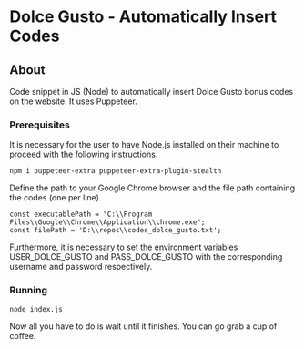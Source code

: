 # Dolce Gusto - Automatically Insert Codes

## About

Code snippet in JS (Node) to automatically insert Dolce Gusto bonus codes on the website. It uses Puppeteer.

### Prerequisites

It is necessary for the user to have Node.js installed on their machine to proceed with the following instructions.

```
npm i puppeteer-extra puppeteer-extra-plugin-stealth
```

Define the path to your Google Chrome browser and the file path containing the codes (one per line).

```
const executablePath = "C:\\Program Files\\Google\\Chrome\\Application\\chrome.exe";
const filePath = 'D:\\repos\\codes_dolce_gusto.txt';
```

Furthermore, it is necessary to set the environment variables USER_DOLCE_GUSTO and PASS_DOLCE_GUSTO with the corresponding username and password respectively.

### Running

```
node index.js
```

Now all you have to do is wait until it finishes. You can go grab a cup of coffee.
